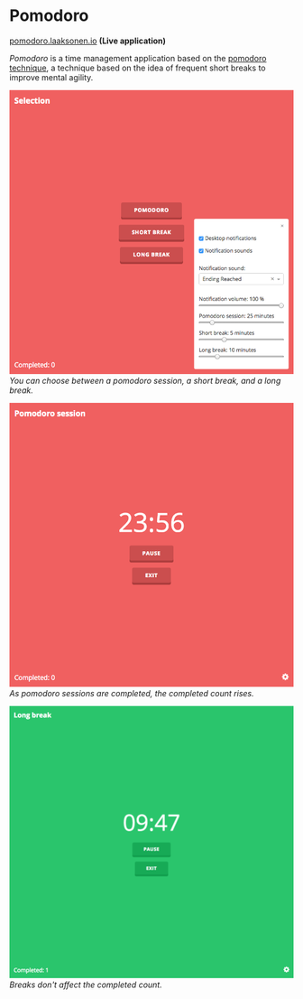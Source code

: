 # Pomodoro

[pomodoro.laaksonen.io](http://pomodoro.laaksonen.io) **(Live application)**

*Pomodoro* is a time management application based on the
[pomodoro technique](https://en.wikipedia.org/wiki/Pomodoro_Technique), a
technique based on the idea of frequent short breaks to improve mental agility.

![Screenshot 1](./docs/screenshot1.png?raw=true "Optional Title")
*You can choose between a pomodoro session, a short break, and a long break.*

![Screenshot 2](./docs/screenshot2.png?raw=true "Optional Title")
*As pomodoro sessions are completed, the completed count rises.*

![Screenshot 3](./docs/screenshot3.png?raw=true "Optional Title")
*Breaks don't affect the completed count.*
